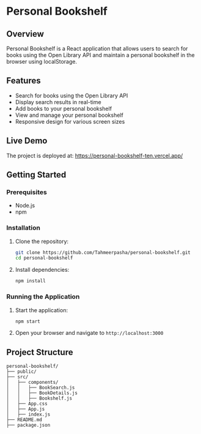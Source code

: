 # Personal Bookshelf

## Overview

Personal Bookshelf is a React application that allows users to search for books using the Open Library API and maintain a personal bookshelf in the browser using localStorage.

## Features

- Search for books using the Open Library API
- Display search results in real-time
- Add books to your personal bookshelf
- View and manage your personal bookshelf
- Responsive design for various screen sizes

## Live Demo

The project is deployed at: https://personal-bookshelf-ten.vercel.app/

## Getting Started

### Prerequisites

- Node.js
- npm

### Installation

1. Clone the repository:

   ```sh
   git clone https://github.com/Tahmeerpasha/personal-bookshelf.git
   cd personal-bookshelf
   ```

2. Install dependencies:
   ```sh
   npm install
   ```

### Running the Application

1. Start the application:

   ```sh
   npm start
   ```

2. Open your browser and navigate to `http://localhost:3000`

## Project Structure

```
personal-bookshelf/
├── public/
├── src/
│   ├── components/
│   │   ├── BookSearch.js
│   │   ├── BookDetails.js
│   │   ├── Bookshelf.js
│   ├── App.css
│   ├── App.js
│   ├── index.js
├── README.md
├── package.json
```
